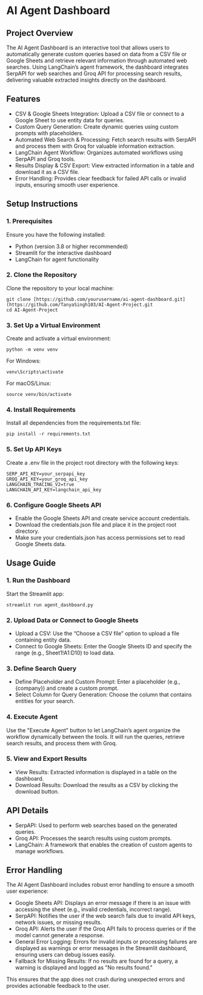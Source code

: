 # AI Agent Dashboard
## Project Overview

The AI Agent Dashboard is an interactive tool that allows users to automatically generate custom queries based on data from a CSV file or Google Sheets and retrieve relevant information through automated web searches. Using LangChain’s agent framework, the dashboard integrates SerpAPI for web searches and Groq API for processing search results, delivering valuable extracted insights directly on the dashboard.

## Features
- CSV & Google Sheets Integration: Upload a CSV file or connect to a Google Sheet to use entity data for queries.
- Custom Query Generation: Create dynamic queries using custom prompts with placeholders.
- Automated Web Search & Processing: Fetch search results with SerpAPI and process them with Groq for valuable information extraction.
- LangChain Agent Workflow: Organizes automated workflows using SerpAPI and Groq tools.
- Results Display & CSV Export: View extracted information in a table and download it as a CSV file.
- Error Handling: Provides clear feedback for failed API calls or invalid inputs, ensuring smooth user experience.

## Setup Instructions

### 1. Prerequisites
Ensure you have the following installed:
- Python (version 3.8 or higher recommended)
- Streamlit for the interactive dashboard
- LangChain for agent functionality

### 2. Clone the Repository
Clone the repository to your local machine:
```
git clone [https://github.com/yourusername/ai-agent-dashboard.git](https://github.com/TanyaSingh103/AI-Agent-Project.git
cd AI-Agent-Project
```

### 3. Set Up a Virtual Environment
Create and activate a virtual environment:
```
python -m venv venv
```
For Windows:
```
venv\Scripts\activate
```
For macOS/Linux:
```
source venv/bin/activate
```
### 4. Install Requirements
Install all dependencies from the requirements.txt file:
```
pip install -r requirements.txt
```
### 5. Set Up API Keys
Create a .env file in the project root directory with the following keys:
```
SERP_API_KEY=your_serpapi_key
GROQ_API_KEY=your_groq_api_key
LANGCHAIN_TRACING_V2=true
LANGCHAIN_API_KEY=langchain_api_key
```
### 6. Configure Google Sheets API

- Enable the Google Sheets API and create service account credentials.
- Download the credentials.json file and place it in the project root directory.
- Make sure your credentials.json has access permissions set to read Google Sheets data.

## Usage Guide

### 1. Run the Dashboard
Start the Streamlit app:
```
streamlit run agent_dashboard.py
```
### 2. Upload Data or Connect to Google Sheets
- Upload a CSV: Use the “Choose a CSV file” option to upload a file containing entity data.
- Connect to Google Sheets: Enter the Google Sheets ID and specify the range (e.g., Sheet1!A1:D10) to load data.

### 3. Define Search Query 
- Define Placeholder and Custom Prompt: Enter a placeholder (e.g., {company}) and create a custom prompt.
- Select Column for Query Generation: Choose the column that contains entities for your search.

### 4. Execute Agent 
Use the "Execute Agent" button to let LangChain’s agent organize the workflow dynamically between the tools. It will run the queries, retrieve search results, and process them with Groq.

### 5. View and Export Results
- View Results: Extracted information is displayed in a table on the dashboard.
- Download Results: Download the results as a CSV by clicking the download button.

## API Details

- SerpAPI: Used to perform web searches based on the generated queries. 
- Groq API: Processes the search results using custom prompts.
- LangChain: A framework that enables the creation of custom agents to manage workflows. 

## Error Handling

The AI Agent Dashboard includes robust error handling to ensure a smooth user experience:

- Google Sheets API: Displays an error message if there is an issue with accessing the sheet (e.g., invalid credentials, incorrect range).
- SerpAPI: Notifies the user if the web search fails due to invalid API keys, network issues, or missing results.
- Groq API: Alerts the user if the Groq API fails to process queries or if the model cannot generate a response.
- General Error Logging: Errors for invalid inputs or processing failures are displayed as warnings or error messages in the Streamlit dashboard, ensuring users can debug issues easily.
- Fallback for Missing Results: If no results are found for a query, a warning is displayed and logged as "No results found."

This ensures that the app does not crash during unexpected errors and provides actionable feedback to the user.
